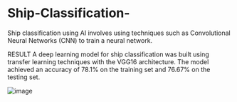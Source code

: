 # Ship-Classification-
Ship classification using AI involves using techniques such as Convolutional Neural Networks (CNN) to train a neural network.


RESULT
A deep learning model for ship classification was built using transfer learning techniques with the VGG16 architecture. The model achieved an accuracy of 78.1% on the training set and 76.67% on the testing set.  

![image](https://github.com/smartinternz02/SPSGP-523630-Ship-Classification-using-IBM-Watson/assets/91458980/79bd007e-4e4b-4c59-aa2e-05c23f9ce4dc)
